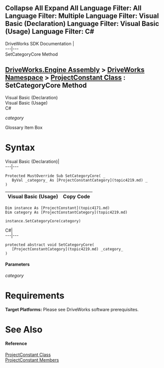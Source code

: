        

 Collapse All Expand All  Language Filter: All  Language Filter: Multiple  Language Filter: Visual Basic (Declaration) Language Filter: Visual Basic (Usage) Language Filter: C#  
---  
DriveWorks SDK Documentation  |   
---|---  
SetCategoryCore Method   
  
[DriveWorks.Engine Assembly](topic2156.md) > [DriveWorks Namespace](topic2159.md) > [ProjectConstant Class](topic4171.md) : SetCategoryCore Method  
---  
  
Visual Basic (Declaration)    
Visual Basic (Usage)    
C# 

_category_
    

Glossary Item Box

# Syntax

Visual Basic (Declaration)|   
---|---  
      
    
    Protected MustOverride Sub SetCategoryCore( _
       ByVal _category_ As [ProjectConstantCategory](topic4219.md) _
    )   
  
Visual Basic (Usage)| Copy Code  
---|---  
      
    
    Dim instance As [ProjectConstant](topic4171.md)
    Dim category As [ProjectConstantCategory](topic4219.md)
     
    instance.SetCategoryCore(category)  
  
C#|   
---|---  
      
    
    protected abstract void SetCategoryCore( 
       [ProjectConstantCategory](topic4219.md) _category_
    )  
  
#### Parameters

 _category_
    

# Requirements

**Target Platforms:** Please see DriveWorks software prerequisites.

# See Also

#### Reference

[ProjectConstant Class](topic4171.md)   
[ProjectConstant Members](topic4172.md)


